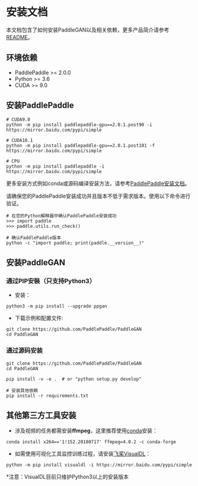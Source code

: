 # 安装文档
本文档包含了如何安装PaddleGAN以及相关依赖，更多产品简介请参考[README](./README.md)。

## 环境依赖
- PaddlePaddle >= 2.0.0
- Python >= 3.6
- CUDA >= 9.0

## 安装PaddlePaddle

```
# CUDA9.0
python -m pip install paddlepaddle-gpu==2.0.1.post90 -i https://mirror.baidu.com/pypi/simple

# CUDA10.1
python -m pip install paddlepaddle-gpu==2.0.1.post101 -f https://mirror.baidu.com/pypi/simple

# CPU
python -m pip install paddlepaddle -i https://mirror.baidu.com/pypi/simple

```

更多安装方式例如conda或源码编译安装方法，请参考[PaddlePaddle安装文档](https://www.paddlepaddle.org.cn/documentation/docs/zh/install/index_cn.html)。

请确保您的PaddlePaddle安装成功并且版本不低于需求版本。使用以下命令进行验证。

```
# 在您的Python解释器中确认PaddlePaddle安装成功
>>> import paddle
>>> paddle.utils.run_check()

# 确认PaddlePaddle版本
python -c "import paddle; print(paddle.__version__)"
```

## 安装PaddleGAN

### 通过PIP安裝（只支持Python3）

* 安装：
```
python3 -m pip install --upgrade ppgan
```
* 下载示例和配置文件:

```
git clone https://github.com/PaddlePaddle/PaddleGAN
cd PaddleGAN
```
### 通过源码安装

```
git clone https://github.com/PaddlePaddle/PaddleGAN
cd PaddleGAN

pip install -v -e .  # or "python setup.py develop"

# 安装其他依赖
pip install -r requirements.txt
```
## 其他第三方工具安装

* 涉及视频的任务都需安装**ffmpeg**，这里推荐使用[conda](https://docs.conda.io/en/latest/miniconda.html)安装：

```
conda install x264=='1!152.20180717' ffmpeg=4.0.2 -c conda-forge
```

* 如需使用可视化工具监控训练过程，请安装[飞桨VisualDL](https://github.com/PaddlePaddle/VisualDL)：
```
python -m pip install visualdl -i https://mirror.baidu.com/pypi/simple
```
*注意：VisualDL目前只维护Python3以上的安装版本
